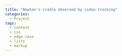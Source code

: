 ```yaml
---
title: "Newton's cradle observed by video tracking"
categories:
  - Project
tags:
  - content
  - css
  - edge case
  - lists
  - markup
---
```


